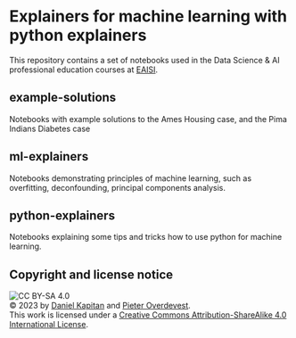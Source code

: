# Explainers for machine learning with python explainers

This repository contains a set of notebooks used in the Data Science &amp; AI professional education courses at [EAISI](https://eaisi.tue.nl).
## example-solutions

Notebooks with example solutions to the Ames Housing case, and the Pima Indians Diabetes case
## ml-explainers

Notebooks demonstrating principles of machine learning, such as overfitting, deconfounding, principal components analysis.

## python-explainers

Notebooks explaining some tips and tricks how to use python for machine learning.



## Copyright and license notice

![CC BY-SA 4.0](https://i.creativecommons.org/l/by-sa/4.0/88x31.png)<br>&copy; 2023 by [Daniel Kapitan](https://www.linkedin.com/in/dkapitan) and [Pieter Overdevest](https://www.linkedin.com/in/pieteroverdevest/).<br>This work is licensed under a [Creative Commons Attribution-ShareAlike 4.0 International License](http://creativecommons.org/licenses/by-sa/4.0/).

